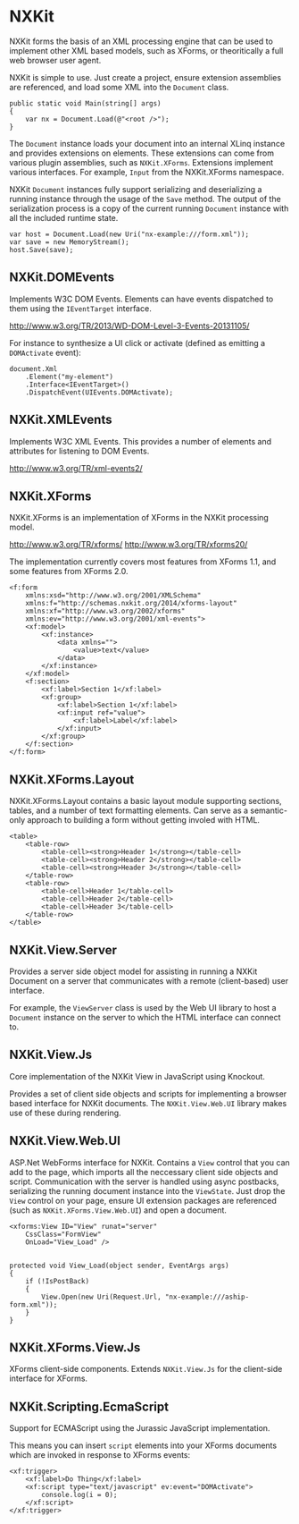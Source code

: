 NXKit
==========

NXKit forms the basis of an XML processing engine that can be used to implement other XML based models, such as XForms, or theoritically a full web browser user agent.

NXKit is simple to use. Just create a project, ensure extension assemblies are referenced, and load some XML into the `Document` class.

    public static void Main(string[] args)
    {
        var nx = Document.Load(@"<root />");
    }

The `Document` instance loads your document into an internal XLinq instance and provides extensions on elements. These extensions can come from various plugin assemblies, such as `NXKit.XForms`.
Extensions implement various interfaces. For example, `Input` from the NXKit.XForms namespace.

NXKit `Document` instances fully support serializing and deserializing a running instance through the usage of the `Save` method. The output of the serialization process is a copy of the current running `Document` instance with all the included runtime state.

    var host = Document.Load(new Uri("nx-example:///form.xml"));
    var save = new MemoryStream();
    host.Save(save);


NXKit.DOMEvents
----------

Implements W3C DOM Events. Elements can have events dispatched to them using the `IEventTarget` interface.

http://www.w3.org/TR/2013/WD-DOM-Level-3-Events-20131105/

For instance to synthesize a UI click or activate (defined as emitting a `DOMActivate` event):

    document.Xml
        .Element("my-element")
        .Interface<IEventTarget>()
        .DispatchEvent(UIEvents.DOMActivate);


NXKit.XMLEvents
----------

Implements W3C XML Events. This provides a number of elements and attributes for listening to DOM Events.

http://www.w3.org/TR/xml-events2/

NXKit.XForms
----------

NXKit.XForms is an implementation of XForms in the NXKit processing model.

http://www.w3.org/TR/xforms/
http://www.w3.org/TR/xforms20/

The implementation currently covers most features from XForms 1.1, and some features from XForms 2.0.

    <f:form 
        xmlns:xsd="http://www.w3.org/2001/XMLSchema"
        xmlns:f="http://schemas.nxkit.org/2014/xforms-layout"
        xmlns:xf="http://www.w3.org/2002/xforms"
        xmlns:ev="http://www.w3.org/2001/xml-events">
        <xf:model>
            <xf:instance>
                <data xmlns="">
                    <value>text</value>
                </data>
            </xf:instance>
        </xf:model>
        <f:section>
            <xf:label>Section 1</xf:label>
            <xf:group>
                <xf:label>Section 1</xf:label>
                <xf:input ref="value">
                    <xf:label>Label</xf:label>
                </xf:input>
            </xf:group>
        </f:section>
    </f:form>


NXKit.XForms.Layout
----------

NXKit.XForms.Layout contains a basic layout module supporting sections, tables, and a number of text formatting elements. Can serve as a semantic-only approach to building a form without getting involed with HTML.

    <table>
        <table-row>
            <table-cell><strong>Header 1</strong></table-cell>
            <table-cell><strong>Header 2</strong></table-cell>
            <table-cell><strong>Header 3</strong></table-cell>
        </table-row>
        <table-row>
            <table-cell>Header 1</table-cell>
            <table-cell>Header 2</table-cell>
            <table-cell>Header 3</table-cell>
        </table-row>
    </table>

NXKit.View.Server
----------

Provides a server side object model for assisting in running a NXKit Document on a server that communicates with a remote (client-based) user interface.

For example, the `ViewServer` class is used by the Web UI library to host a `Document` instance on the server to which the HTML interface can connect to.

NXKit.View.Js
----------

Core implementation of the NXKit View in JavaScript using Knockout.

Provides a set of client side objects and scripts for implementing a browser based interface for NXKit documents. The `NXKit.View.Web.UI` library makes use of these during rendering.


NXKit.View.Web.UI
----------

ASP.Net WebForms interface for NXKit. Contains a `View` control that you can add to the page, which imports all the neccessary client side objects and script. Communication with the server is handled using async postbacks, serializing the running document instance into the `ViewState`. Just drop the `View` control on your page, ensure UI extension packages are referenced (such as `NXKit.XForms.View.Web.UI`) and open a document.

    <xforms:View ID="View" runat="server"
        CssClass="FormView"
        OnLoad="View_Load" />


    protected void View_Load(object sender, EventArgs args)
    {
        if (!IsPostBack)
        {
            View.Open(new Uri(Request.Url, "nx-example:///aship-form.xml"));
        }
    }


NXKit.XForms.View.Js
----------

XForms client-side components. Extends `NXKit.View.Js` for the client-side interface for XForms. 

NXKit.Scripting.EcmaScript
----------

Support for ECMAScript using the Jurassic JavaScript implementation.

This means you can insert `script` elements into your XForms documents which are invoked in response to XForms events:

    <xf:trigger>
        <xf:label>Do Thing</xf:label>
        <xf:script type="text/javascript" ev:event="DOMActivate">
            console.log(i = 0);
        </xf:script>
    </xf:trigger>
    
